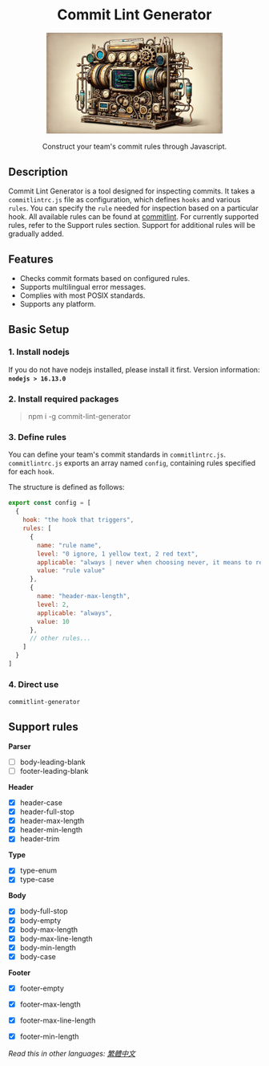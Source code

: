 <div align="center">
<h1 align="center">Commit Lint Generator</h1>
<img width="70%" height="50%" src="./commit_lint_generator.png">

Construct your team's commit rules through Javascript.
</div>

## Description
Commit Lint Generator is a tool designed for inspecting commits. It takes a `commitlintrc.js` file as configuration, which defines `hooks` and various `rules`. You can specify the `rule` needed for inspection based on a particular hook. All available rules can be found at [commitlint](https://commitlint.js.org/#/reference-rules). For currently supported rules, refer to the Support rules section. Support for additional rules will be gradually added.

## Features
- Checks commit formats based on configured rules.
- Supports multilingual error messages.
- Complies with most POSIX standards.
- Supports any platform.

## Basic Setup
### 1. Install nodejs
If you do not have nodejs installed, please install it first.
Version information: **`nodejs > 16.13.0`**

### 2. Install required packages
> npm i -g commit-lint-generator


### 3. Define rules
You can define your team's commit standards in `commitlintrc.js`.  
`commitlintrc.js` exports an array named `config`, containing rules specified for each `hook`.

The structure is defined as follows:
```javascript
export const config = [
  {
    hook: "the hook that triggers",
    rules: [
      {
        name: "rule name",
        level: "0 ignore, 1 yellow text, 2 red text",
        applicable: "always | never when choosing never, it means to reverse the rule",
        value: "rule value"
      },
      {
        name: "header-max-length",
        level: 2,
        applicable: "always",
        value: 10
      },
      // other rules...
    ]
  }
]
```

### 4. Direct use
```bash
commitlint-generator
```

## Support rules
**Parser**
- [ ] body-leading-blank
- [ ] footer-leading-blank

**Header**
- [x] header-case
- [x] header-full-stop
- [x] header-max-length
- [x] header-min-length
- [x] header-trim

**Type** 
- [x] type-enum
- [x] type-case

**Body**
- [x] body-full-stop
- [x] body-empty
- [x] body-max-length
- [x] body-max-line-length
- [x] body-min-length
- [x] body-case

**Footer**
- [x] footer-empty
- [x] footer-max-length
- [x] footer-max-line-length
- [x] footer-min-length


*Read this in other languages: [繁體中文](README.zh.md)*